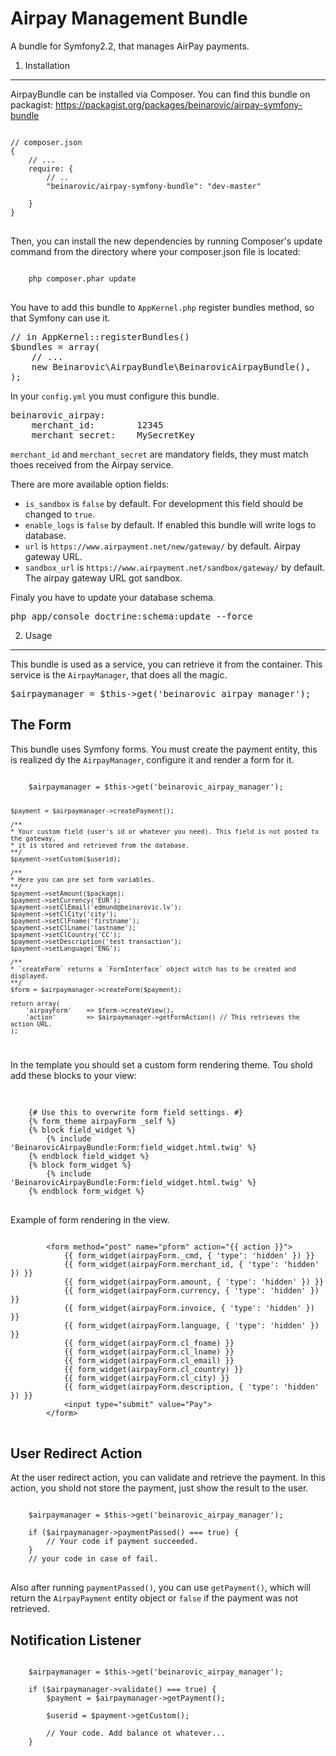 Airpay Management Bundle
=====================

A bundle for Symfony2.2, that manages AirPay payments.

1) Installation
---------------------

AirpayBundle can be installed via Composer.
You can find this bundle on packagist: https://packagist.org/packages/beinarovic/airpay-symfony-bundle

<pre>
<code>
// composer.json
{
    // ...
    require: {
        // ..
        "beinarovic/airpay-symfony-bundle": "dev-master"

    }
}
</code>
</pre>

Then, you can install the new dependencies by running Composer's update command from the directory where your composer.json file is located:

<pre>
<code>
    php composer.phar update
</code>
</pre>

You have to add this bundle to `AppKernel.php` register bundles method, so that Symfony can use it.
<pre>
// in AppKernel::registerBundles()
$bundles = array(
    // ...
    new Beinarovic\AirpayBundle\BeinarovicAirpayBundle(),
);
</pre>

In your `config.yml` you must configure this bundle. 

<pre>
beinarovic_airpay:
    merchant_id:        12345
    merchant_secret:    MySecretKey
</pre>

`merchant_id` and `merchant_secret` are mandatory fields, they must match thoes received from the Airpay service. 

There are more available option fields:

* `is_sandbox` is `false` by default. For development this field should be changed to `true`. 
* `enable_logs` is `false` by default. If enabled this bundle will write logs to database.
* `url` is `https://www.airpayment.net/new/gateway/` by default. Airpay gateway URL.
* `sandbox_url` is `https://www.airpayment.net/sandbox/gateway/` by default. The airpay gateway URL got sandbox.

Finaly you have to update your database schema.

<pre>
php app/console doctrine:schema:update --force
</pre>

2) Usage
----------------------------------

This bundle is used as a service, you can retrieve it from the container. This service is the `AirpayManager`, that does all the magic.

<pre>
$airpaymanager = $this->get('beinarovic_airpay_manager');
</pre>

## The Form
This bundle uses Symfony forms. You must create the payment entity, this is realized dy the `AirpayManager`, configure it and render a form for it.

<code>
    $airpaymanager = $this->get('beinarovic_airpay_manager');
    
    $payment = $airpaymanager->createPayment();
    
    /**
    * Your custom field (user's id or whatever you need). This field is not posted to the gateway, 
    * it is stored and retrieved from the database.
    **/
    $payment->setCustom($userid); 
    
    /**
    * Here you can pre set form variables.
    **/
    $payment->setAmount($package);
    $payment->setCurrency('EUR');
    $payment->setClEmail('edmund@beinarovic.lv');
    $payment->setClCity('city');
    $payment->setClFname('firstname');
    $payment->setClLname('lastname');
    $payment->setClCountry('CC');
    $payment->setDescription('test transaction');
    $payment->setLanguage('ENG');
    
    /**
    * `createForm` returns a `FormInterface` object witch has to be created and displayed.
    **/
    $form = $airpaymanager->createForm($payment);
    
    return array(
        'airpayForm'    => $form->createView(),
        'action'        => $airpaymanager->getFormAction() // This retrieves the action URL.
    );
</code>

In the template you should set a custom form rendering theme. Tou shold add these blocks to your view:

<pre>    
<code>
    {# Use this to overwrite form field settings. #}
    {% form_theme airpayForm _self %}
    {% block field_widget %}
        {% include 'BeinarovicAirpayBundle:Form:field_widget.html.twig' %}
    {% endblock field_widget %}
    {% block form_widget %}
        {% include 'BeinarovicAirpayBundle:Form:field_widget.html.twig' %}
    {% endblock form_widget %}
</code>
</pre>
    
Example of form rendering in the view.
    
<pre>
<code>
        &lt;form method="post" name="pform" action="{{ action }}"&gt;
            {{ form_widget(airpayForm._cmd, { 'type': 'hidden' }) }}
            {{ form_widget(airpayForm.merchant_id, { 'type': 'hidden' }) }}
            {{ form_widget(airpayForm.amount, { 'type': 'hidden' }) }}
            {{ form_widget(airpayForm.currency, { 'type': 'hidden' }) }}
            {{ form_widget(airpayForm.invoice, { 'type': 'hidden' }) }}
            {{ form_widget(airpayForm.language, { 'type': 'hidden' }) }}
            {{ form_widget(airpayForm.cl_fname) }}
            {{ form_widget(airpayForm.cl_lname) }}
            {{ form_widget(airpayForm.cl_email) }}
            {{ form_widget(airpayForm.cl_country) }}
            {{ form_widget(airpayForm.cl_city) }}
            {{ form_widget(airpayForm.description, { 'type': 'hidden' }) }}
            &lt;input type="submit" value="Pay"&gt;
        &lt;/form&gt;
</code>
</pre>

## User Redirect Action

At the user redirect action, you can validate and retrieve the payment. In this action, you shold not store the payment, just show the result to the user.
<pre>
<code>
    $airpaymanager = $this->get('beinarovic_airpay_manager');

    if ($airpaymanager->paymentPassed() === true) {
        // Your code if payment succeeded.
    }
    // your code in case of fail.
</code>
</pre>

Also after running `paymentPassed()`, you can use `getPayment()`, which will return the `AirpayPayment` entity object or `false` if the payment was not retrieved.

## Notification Listener

<pre>
<code>
    $airpaymanager = $this->get('beinarovic_airpay_manager');
    
    if ($airpaymanager->validate() === true) {
        $payment = $airpaymanager->getPayment();
        
        $userid = $payment->getCustom();
        
        // Your code. Add balance ot whatever...
    }
</code>
</pre>

